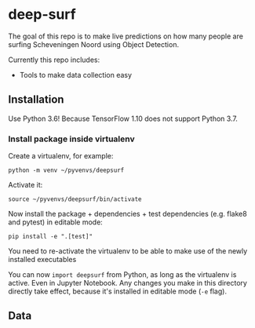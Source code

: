 # deep-surf
The goal of this repo is to make live predictions on how many people are surfing Scheveningen Noord using 
Object Detection.

Currently this repo includes:

- Tools to make data collection easy

## Installation
Use Python 3.6! Because TensorFlow 1.10 does not support Python 3.7.

### Install package inside virtualenv
Create a virtualenv, for example:

    python -m venv ~/pyvenvs/deepsurf

Activate it:

    source ~/pyvenvs/deepsurf/bin/activate

Now install the package + dependencies + test dependencies (e.g. flake8 and pytest) in editable mode:

    pip install -e ".[test]"

You need to re-activate the virtualenv to be able to make use of the newly installed executables

You can now `import deepsurf` from Python, as long as the virtualenv is active. Even in Jupyter Notebook. 
Any changes you make in this directory directly take effect, because it's installed in editable mode (`-e` 
flag).

## Data


